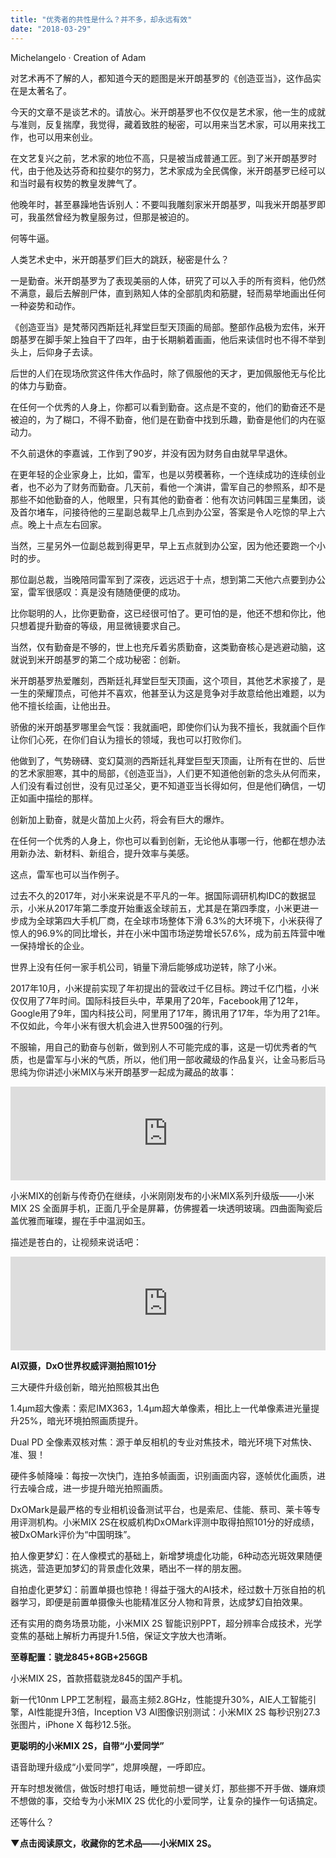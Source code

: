 ```yaml
---
title: "优秀者的共性是什么？并不多，却永远有效"
date: "2018-03-29"
---
```


Michelangelo · Creation of Adam

对艺术再不了解的人，都知道今天的题图是米开朗基罗的《创造亚当》，这作品实在是太著名了。

今天的文章不是谈艺术的。请放心。米开朗基罗也不仅仅是艺术家，他一生的成就与准则，反复揣摩，我觉得，藏着致胜的秘密，可以用来当艺术家，可以用来找工作，也可以用来创业。

在文艺复兴之前，艺术家的地位不高，只是被当成普通工匠。到了米开朗基罗时代，由于他及达芬奇和拉斐尔的努力，艺术家成为全民偶像，米开朗基罗已经可以和当时最有权势的教皇发脾气了。

他晚年时，甚至暴躁地告诉别人：不要叫我雕刻家米开朗基罗，叫我米开朗基罗即可，我虽然曾经为教皇服务过，但那是被迫的。

何等牛逼。

人类艺术史中，米开朗基罗们巨大的跳跃，秘密是什么？

一是勤奋。米开朗基罗为了表现美丽的人体，研究了可以入手的所有资料，他仍然不满意，最后去解剖尸体，直到熟知人体的全部肌肉和筋腱，轻而易举地画出任何一种姿势和动作。

《创造亚当》是梵蒂冈西斯廷礼拜堂巨型天顶画的局部。整部作品极为宏伟，米开朗基罗在脚手架上独自干了四年，由于长期躺着画画，他后来读信时也不得不举到头上，后仰身子去读。

后世的人们在现场欣赏这件伟大作品时，除了佩服他的天才，更加佩服他无与伦比的体力与勤奋。

在任何一个优秀的人身上，你都可以看到勤奋。这点是不变的，他们的勤奋还不是被迫的，为了糊口，不得不勤奋，他们是在勤奋中找到乐趣，勤奋是他们的内在驱动力。

不久前退休的李嘉诚，工作到了90岁，并没有因为财务自由就早早退休。

在更年轻的企业家身上，比如，雷军，也是以劳模著称，一个连续成功的连续创业者，也不必为了财务而勤奋。几天前，看他一个演讲，雷军自己的参照系，却不是那些不如他勤奋的人，他眼里，只有其他的勤奋者：他有次访问韩国三星集团，谈及首尔堵车，问接待他的三星副总裁早上几点到办公室，答案是令人吃惊的早上六点。晚上十点左右回家。

当然，三星另外一位副总裁到得更早，早上五点就到办公室，因为他还要跑一个小时的步。

那位副总裁，当晚陪同雷军到了深夜，远远迟于十点，想到第二天他六点要到办公室，雷军很感叹：真是没有随随便便的成功。

比你聪明的人，比你更勤奋，这已经很可怕了。更可怕的是，他还不想和你比，他只想着提升勤奋的等级，用显微镜要求自己。

当然，仅有勤奋是不够的，世上也充斥着劣质勤奋，这类勤奋核心是逃避动脑，这就说到米开朗基罗的第二个成功秘密：创新。

米开朗基罗热爱雕刻，西斯廷礼拜堂巨型天顶画，这个项目，其他艺术家接了，是一生的荣耀顶点，可他并不喜欢，他甚至认为这是竞争对手故意给他出难题，以为他不擅长绘画，让他出丑。

骄傲的米开朗基罗哪里会气馁：我就画吧，即使你们认为我不擅长，我就画个巨作让你们心死，在你们自认为擅长的领域，我也可以打败你们。

他做到了，气势磅礴、变幻莫测的西斯廷礼拜堂巨型天顶画，让所有在世的、后世的艺术家胆寒，其中的局部，《创造亚当》，人们更不知道他创新的念头从何而来，人们没有看过创世，没有见过圣父，更不知道亚当长得如何，但是他们确信，一切正如画中描绘的那样。

创新加上勤奋，就是火苗加上火药，将会有巨大的爆炸。

在任何一个优秀的人身上，你也可以看到创新，无论他从事哪一行，他都在想办法用新办法、新材料、新组合，提升效率与美感。

这点，雷军也可以当作例子。

过去不久的2017年，对小米来说是不平凡的一年。据国际调研机构IDC的数据显示，小米从2017年第二季度开始重返全球前五，尤其是在第四季度，小米更进一步成为全球第四大手机厂商，在全球市场整体下滑 6.3%的大环境下，小米获得了惊人的96.9%的同比增长，并在小米中国市场逆势增长57.6%，成为前五阵营中唯一保持增长的企业。

世界上没有任何一家手机公司，销量下滑后能够成功逆转，除了小米。

2017年10月，小米提前实现了年初提出的营收过千亿目标。跨过千亿门槛，小米仅仅用了7年时间。国际科技巨头中，苹果用了20年，Facebook用了12年，Google用了9年，国内科技公司，阿里用了17年，腾讯用了17年，华为用了21年。不仅如此，今年小米有很大机会进入世界500强的行列。

不服输，用自己的勤奋与创新，做到别人不可能完成的事，这是一切优秀者的气质，也是雷军与小米的气质，所以，他们用一部收藏级的作品复兴，让金马影后马思纯为你讲述小米MIX与米开朗基罗一起成为藏品的故事：

<iframe class="bp-iframe" width="100%" src="https://v.qq.com/iframe/preview.html?vid=p061560lrne&amp;&amp;&amp;auto=0" frameborder="0" allowfullscreen="true"></iframe>

小米MIX的创新与传奇仍在继续，小米刚刚发布的小米MIX系列升级版——小米MIX 2S 全面屏手机，正面几乎全是屏幕，仿佛握着一块透明玻璃。四曲面陶瓷后盖优雅而璀璨，握在手中温润如玉。

描述是苍白的，让视频来说话吧：

<iframe class="bp-iframe" width="100%" src="https://v.qq.com/iframe/preview.html?vid=t0614gxvng7&amp;&amp;&amp;auto=0" frameborder="0" allowfullscreen="true"></iframe>

**AI双摄，DxO世界权威评测拍照101分**

三大硬件升级创新，暗光拍照极其出色

1.4μm超大像素：索尼IMX363，1.4μm超大单像素，相比上一代单像素进光量提升25%，暗光环境拍照画质提升。

Dual PD 全像素双核对焦：源于单反相机的专业对焦技术，暗光环境下对焦快、准、狠！

硬件多帧降噪：每按一次快门，连拍多帧画面，识别画面内容，逐帧优化画质，进行去噪合成，进一步提升暗光拍照画质。

DxOMark是最严格的专业相机设备测试平台，也是索尼、佳能、蔡司、莱卡等专用评测机构。小米MIX 2S在权威机构DxOMark评测中取得拍照101分的好成绩，被DxOMark评价为“中国明珠”。

拍人像更梦幻：在人像模式的基础上，新增梦境虚化功能，6种动态光斑效果随便挑选，营造更加梦幻的背景虚化效果，晒出不一样的朋友圈。

自拍虚化更梦幻：前置单摄也惊艳！得益于强大的AI技术，经过数十万张自拍的机器学习，即便是前置单摄像头也能精准区分人物和背景，达成梦幻自拍效果。

还有实用的商务场景功能，小米MIX 2S 智能识别PPT，超分辨率合成技术，光学变焦的基础上解析力再提升1.5倍，保证文字放大也清晰。

**至尊配置：骁龙845+8GB+256GB**

小米MIX 2S，首款搭载骁龙845的国产手机。

新一代10nm LPP工艺制程，最高主频2.8GHz，性能提升30%，AIE人工智能引擎，AI性能提升3倍，Inception V3 AI图像识别测试：小米MIX 2S 每秒识别27.3张图片，iPhone X 每秒12.5张。

**更聪明的小米MIX 2S，自带“小爱同学”**

语音助理升级成“小爱同学”，熄屏唤醒，一呼即应。

开车时想发微信，做饭时想打电话，睡觉前想一键关灯，那些挪不开手做、嫌麻烦不想做的事，交给专为小米MIX 2S 优化的小爱同学，让复杂的操作一句话搞定。

还等什么？

**▼点击阅读原文，收藏你的艺术品——**小米MIX 2S。****
